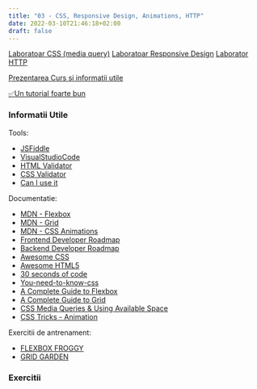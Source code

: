 ```yaml
---
title: "03 - CSS, Responsive Design, Animations, HTTP"
date: 2022-03-10T21:46:18+02:00
draft: false
---
```




[Laboratoar CSS (media query)](https://profs.info.uaic.ro/~busaco/teach/labs/css/)
[Laboratoar Responsive Design](https://www.slideshare.net/busaco/design-web-responsiv)
[Laborator HTTP](https://profs.info.uaic.ro/~andrei.panu/lectures/EN_web02WebProgramming-HTTP-CGI.pdf)

[Prezentarea Curs si informatii utile](https://profs.info.uaic.ro/~busaco/teach/courses/web/web-film.html#week3)

[✅Un tutorial foarte bun](https://web.dev/learn/css/)

### Informatii Utile

Tools:

* [JSFiddle](https://jsfiddle.net/)
* [VisualStudioCode](https://code.visualstudio.com/)
* [HTML Validator](https://validator.w3.org/)
* [CSS Validator](https://jigsaw.w3.org/css-validator/)
* [Can I use it](https://caniuse.com/)

Documentatie:

* [MDN - Flexbox](https://developer.mozilla.org/en-US/docs/Learn/CSS/CSS_layout/Flexbox)
* [MDN - Grid](https://developer.mozilla.org/en-US/docs/Learn/CSS/CSS_layout/Grids)
* [MDN - CSS Animations](https://developer.mozilla.org/en-US/docs/Web/CSS/CSS_Animations/Using_CSS_animations)
* [Frontend Developer Roadmap](https://roadmap.sh/frontend)
* [Backend Developer Roadmap](https://roadmap.sh/backend)
* [Awesome CSS](https://cssgridgarden.com/)
* [Awesome HTML5](https://github.com/diegocard/awesome-html5)
* [30 seconds of code](https://github.com/diegocard/awesome-html5)
* [You-need-to-know-css](https://github.com/diegocard/awesome-html5)
* [A Complete Guide to Flexbox](https://css-tricks.com/snippets/css/a-guide-to-flexbox/)
* [A Complete Guide to Grid](https://css-tricks.com/snippets/css/complete-guide-grid/)
* [CSS Media Queries & Using Available Space](https://css-tricks.com/css-media-queries/)
* [CSS Tricks - Animation](https://css-tricks.com/almanac/properties/a/animation/)

Exercitii de antrenament:

* [FLEXBOX FROGGY](https://flexboxfroggy.com/)
* [GRID GARDEN](https://cssgridgarden.com/)

### Exercitii

